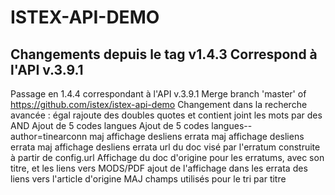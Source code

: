 ISTEX-API-DEMO
=============
Changements depuis le tag v1.4.3
Correspond à l'API v.3.9.1
-------------
 Passage en 1.4.4 correspondant à l'API v.3.9.1
Merge branch 'master' of https://github.com/istex/istex-api-demo
Changement dans la recherche avancée : égal rajoute des doubles quotes et contient joint les mots par des AND
Ajout de 5 codes langues
Ajout de 5 codes langues--author=tinearconn
maj affichage desliens errata
maj affichage desliens errata
maj affichage desliens errata
url du doc visé par l'erratum construite à partir de config.url
Affichage du doc d'origine pour les erratums, avec son titre, et les liens vers MODS/PDF
ajout de l'affichage dans les errata des liens vers l'article d'origine
MAJ champs utilisés pour le tri par titre

